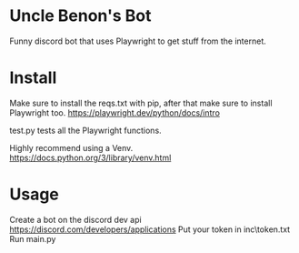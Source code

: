 # Uncle Benon's Bot
Funny discord bot that uses Playwright to get stuff from the internet.

# Install
Make sure to install the reqs.txt with pip, after that make sure to install Playwright too.
https://playwright.dev/python/docs/intro

test.py tests all the Playwright functions.

Highly recommend using a Venv.
https://docs.python.org/3/library/venv.html

# Usage
Create a bot on the discord dev api https://discord.com/developers/applications
Put your token in inc\token.txt
Run main.py
